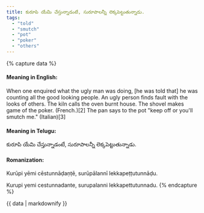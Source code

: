 ```yaml
---
title: కురూపి యేమి చేస్తున్నాడంటే, సురూపాలన్నీ లెక్కపెట్టుతున్నాడు.
tags:
  - "told"
  - "smutch"
  - "pot"
  - "poker"
  - "others"
---
```


{% capture data %}
#### Meaning in English:
When one enquired what the ugly man was doing, [he was told that] he was counting all the good looking people.
An ugly person finds fault with the looks of others.
The kiln calls the oven burnt house.
The shovel makes game of the poker. (French.)[2]
The pan says to the pot "keep off or you'll smutch me." (Italian)[3]

#### Meaning in Telugu:
కురూపి యేమి చేస్తున్నాడంటే, సురూపాలన్నీ లెక్కపెట్టుతున్నాడు.

#### Romanization:
Kurūpi yēmi cēstunnāḍaṇṭē, surūpālannī lekkapeṭṭutunnāḍu.

Kurupi yemi cestunnadante, surupalanni lekkapettutunnadu.
{% endcapture %}

{{ data | markdownify }}

